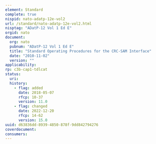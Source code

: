 ```yaml
---
element: Standard
complete: true
nispid: nato-adatp-12e-vol2
url: /standard/nato-adatp-12e-vol2.html
nisptag: "ADatP-12 Vol 1 Ed E"
orgid: nato
document:
  org: nato
  pubnum: "ADatP-12 Vol 1 Ed E"
  title: "Standard Operating Procedures for the CRC-SAM Interface"
  date: "2010-11-02"
  version: ""
applicability:
rp: c3b-cap1-tdlcat
status:
  uri: 
  history: 
    - flag: added
      date: 2018-05-07
      rfcp: 10-37
      version: 11.0
    - flag: changed
      date: 2022-12-20
      rfcp: 14-62
      version: 15.0
uuid: d63836dd-8939-4850-878f-9dd842794276
coverdocument:
consumers:
---
```

